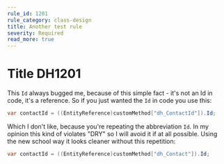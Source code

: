 ```yaml
---
rule_id: 1201
rule_category: class-design
title: Another test rule 
severity: Required
read_more: true
---
```


# Title DH1201 <Required/>

This `Id` always bugged me, because of this simple fact - it's not an Id in code, it's a reference. So if you just wanted the `Id` in code you use this:

```csharp
var contactId = ((EntityReference)customMethod["dh_ContactId"]).Id;
```

<!-- more -->

Which I don't like, because you're repeating the abbreviation `Id`. In my opinion this kind of violates "DRY" so I will avoid it if at all possible. Using the new school way it looks cleaner without this repetition:

```csharp
var contactId = ((EntityReference)customMethod["dh_Contact"]).Id;
```